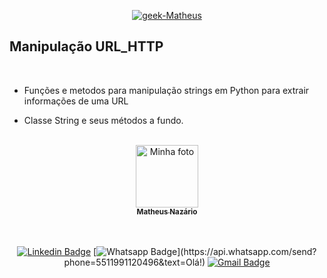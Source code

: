 <p align = "center">
  <a href="https://www.linkedin.com/in/matheus-naz%C3%A1rio-676411b3/">
    <img src="https://i.ibb.co/1LyDXjc/geek-Matheus.png" alt="geek-Matheus" border="0" /></a>
</p>

## Manipulação URL_HTTP

<br>

<p align = "center" id = "project">

- Funções e metodos para manipulação strings em Python para extrair informações de uma URL

- Classe String e seus métodos a fundo.

</p>

</br>

<center>
<a href="https://github.com/Matheus-Nazario">
  <img src = "https://avatars.githubusercontent.com/u/58954901?v=4" width = "100px;" alt = "Minha foto" />
  <br />
  <sub> <b> Matheus Nazário </b> </sub>
</a>

<br />
<br />

<br/>

[![Linkedin Badge](https://img.shields.io/badge/-LinkedIn-blue?style=for-the-badge&logo=Linkedin&logoColor=white&link=https://www.linkedin.com/in/matheus-nazário-676411b3/)](https://www.linkedin.com/in/matheus-nazário-676411b3/)
[![Whatsapp Badge](https://img.shields.io/badge/-Whatsapp-4CA143?style=for-the-badge&labelColor=4CA143&logo=whatsapp&logoColor=white&link=https://api.whatsapp.com/send?phone=5511991120496&text=Olá!)](https://api.whatsapp.com/send?phone=5511991120496&text=Olá!)
[![Gmail Badge](https://img.shields.io/badge/-Gmail-c14438?style=for-the-badge&logo=Gmail&logoColor=white&link=mailto:matheus.nazario@aluno.faculdadeimpacta.com.br
)](mailto:matheus.nazario@aluno.faculdadeimpacta.com.br
)

</center>